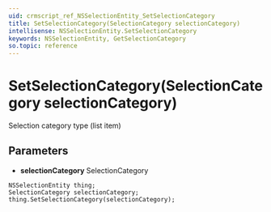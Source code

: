 ```yaml
---
uid: crmscript_ref_NSSelectionEntity_SetSelectionCategory
title: SetSelectionCategory(SelectionCategory selectionCategory)
intellisense: NSSelectionEntity.SetSelectionCategory
keywords: NSSelectionEntity, GetSelectionCategory
so.topic: reference
---
```


# SetSelectionCategory(SelectionCategory selectionCategory)

Selection category type (list item)

## Parameters

* **selectionCategory** SelectionCategory

```crmscript
NSSelectionEntity thing;
SelectionCategory selectionCategory;
thing.SetSelectionCategory(selectionCategory);
```

